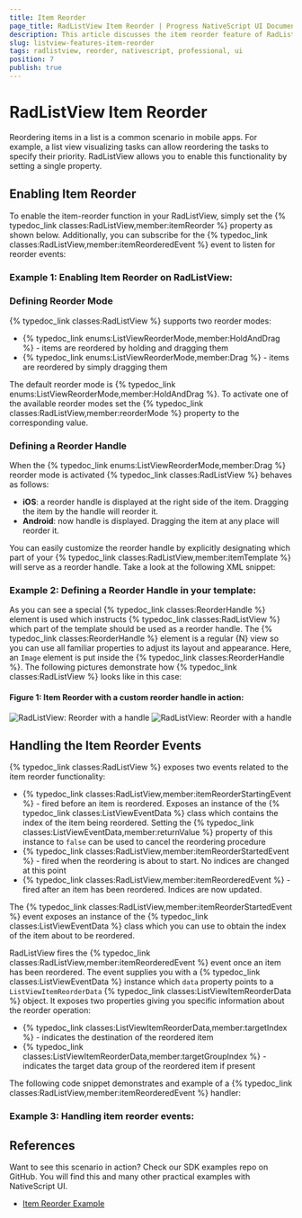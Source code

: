 ```yaml
---
title: Item Reorder
page_title: RadListView Item Reorder | Progress NativeScript UI Documentation
description: This article discusses the item reorder feature of RadListView.
slug: listview-features-item-reorder
tags: radlistview, reorder, nativescript, professional, ui
position: 7
publish: true
---
```


# RadListView Item Reorder

Reordering items in a list is a common scenario in mobile apps. For example, a list view visualizing tasks can allow reordering the tasks to specify their priority. RadListView allows you to enable this functionality by setting a single property.

## Enabling Item Reorder

To enable the item-reorder function in your RadListView, simply set the {% typedoc_link classes:RadListView,member:itemReorder %} property as shown below. Additionally, you can subscribe for the {% typedoc_link classes:RadListView,member:itemReorderedEvent %} event to listen for reorder events:

### __Example 1: Enabling Item Reorder on RadListView:__

<snippet id='listview-item-reorder-xml'/>

### Defining Reorder Mode

{% typedoc_link classes:RadListView %} supports two reorder modes:

* {% typedoc_link enums:ListViewReorderMode,member:HoldAndDrag %} - items are reordered by holding and dragging them
* {% typedoc_link enums:ListViewReorderMode,member:Drag %} - items are reordered by simply dragging them

The default reorder mode is {% typedoc_link enums:ListViewReorderMode,member:HoldAndDrag %}. To activate one of the available reorder modes set the {% typedoc_link classes:RadListView,member:reorderMode %} property to the corresponding value.

### Defining a Reorder Handle

When the {% typedoc_link enums:ListViewReorderMode,member:Drag %} reorder mode is activated {% typedoc_link classes:RadListView %} behaves as follows:

* **iOS**: a reorder handle is displayed at the right side of the item. Dragging the item by the handle will reorder it.
* **Android**: now handle is displayed. Dragging the item at any place will reorder it.

You can easily customize the reorder handle by explicitly designating which part of your {% typedoc_link classes:RadListView,member:itemTemplate %} will serve as a reorder handle. Take a look at the following XML snippet:

### __Example 2: Defining a Reorder Handle in your template:__

<snippet id='listview-item-reorder-handle-xml'/>

As you can see a special {% typedoc_link classes:ReorderHandle %} element is used which instructs {% typedoc_link classes:RadListView %} which part of the template should be used as a reorder handle. The {% typedoc_link classes:ReorderHandle %} element is a regular {N} view so you can use all familiar properties to adjust its layout and appearance. Here, an `Image` element is put inside the {% typedoc_link classes:ReorderHandle %}.
The following pictures demonstrate how {% typedoc_link classes:RadListView %} looks like in this case:

#### __Figure 1: Item Reorder with a custom reorder handle in action:__

![RadListView: Reorder with a handle](../../img/ns_ui/list-view-item-reorder_2.png "Android")  ![RadListView: Reorder with a handle](../../img/ns_ui/list-view-item-reorder_3.png "iOS")

## Handling the Item Reorder Events

{% typedoc_link classes:RadListView %} exposes two events related to the item reorder functionality:

* {% typedoc_link classes:RadListView,member:itemReorderStartingEvent %} - fired before an item is reordered. Exposes an instance of the {% typedoc_link classes:ListViewEventData %} class which contains the index of the item being reordered. Setting the {% typedoc_link classes:ListViewEventData,member:returnValue %} property of this instance to `false` can be used to cancel the reordering procedure
* {% typedoc_link classes:RadListView,member:itemReorderStartedEvent %} - fired when the reordering is about to start. No indices are changed at this point
* {% typedoc_link classes:RadListView,member:itemReorderedEvent %} - fired after an item has been reordered. Indices are now updated.

The {% typedoc_link classes:RadListView,member:itemReorderStartedEvent %} event exposes an instance of the {% typedoc_link classes:ListViewEventData %} class which you can use to obtain the index of the item about to be reordered.

RadListView fires the {% typedoc_link classes:RadListView,member:itemReorderedEvent %} event once an item has been reordered. The event supplies you with a {% typedoc_link classes:ListViewEventData %} instance which `data` property points to a `ListViewItemReorderData` {% typedoc_link classes:ListViewItemReorderData %} object. It exposes two properties giving you specific information about the reorder operation:

* {% typedoc_link classes:ListViewItemReorderData,member:targetIndex %} - indicates the destination of the reordered item
* {% typedoc_link classes:ListViewItemReorderData,member:targetGroupIndex %} - indicates the target data group of the reordered item if present

The following code snippet demonstrates and example of a {% typedoc_link classes:RadListView,member:itemReorderedEvent %} handler:

### __Example 3: Handling item reorder events:__

<snippet id='listview-item-reorder-handler'/>

## References

Want to see this scenario in action?
Check our SDK examples repo on GitHub. You will find this and many other practical examples with NativeScript UI.

* [Item Reorder Example](https://github.com/NativeScript/nativescript-ui-samples/tree/master/listview/app/examples/item-reorder)
